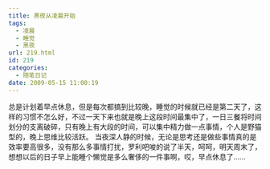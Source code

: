 ```yaml
---
title: 黑夜从凌晨开始
tags:
  - 凌晨
  - 睡觉
  - 黑夜
url: 219.html
id: 219
categories:
  - 随笔日记
date: 2009-05-15 11:00:19
---
```


总是计划着早点休息，但是每次都搞到比较晚，睡觉的时候就已经是第二天了，这样的习惯不怎么好，不过一天下来也就是晚上这段时间最集中了，一日三餐将时间划分的支离破碎，只有晚上有大段的时间，可以集中精力做一点事情，个人是野猫型的，晚上思维比较活跃。 当夜深人静的时候，无论是思考还是做些事情真的是效率要高很多，没有那么多事情打扰，罗利吧唆的说了半天，呵呵，明天周末了，想想以后的日子早上能睡个懒觉是多么奢侈的一件事啊，哎，早点休息了……